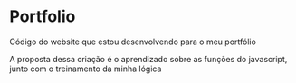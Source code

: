 # Portfolio
Código do website que estou desenvolvendo para o meu portfólio

A proposta dessa criação é o aprendizado sobre as funções do javascript, junto com o treinamento
da minha lógica
